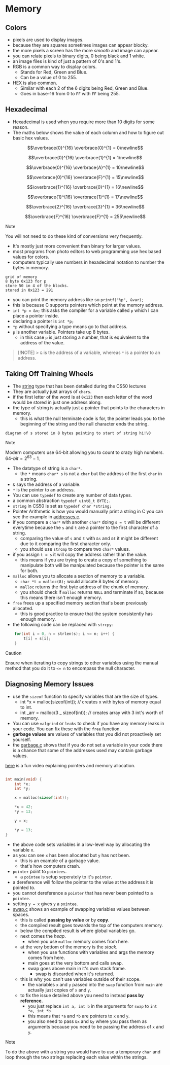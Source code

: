 # Memory

## Colors

- pixels are used to display images.
- because they are squares sometimes images can appear blocky.
- the more pixels a screen has the more _smooth_ and image can appear.
- you can relate pixels to binary digits, 0 being black and 1 white.
- an image files is kind of just a pattern of 0's and 1's.
- RGB is a common way to display colors.
  - Stands for Red, Green and Blue.
  - Can be a value of 0 to 255.
- HEX is also common.
  - Similar with each 2 of the 6 digits being Red, Green and Blue.
  - Goes in base-16 from 0 to `FF` with `FF` being 255.

## Hexadecimal

- Hexadecimal is used when you require more than 10 digits for some reason.
- The maths below shows the value of each column and how to figure out basic hex values.

```math
\overbrace{0}^{16} \overbrace{0}^{1} = 0\newline
```

```math
\overbrace{0}^{16} \overbrace{1}^{1} = 1\newline
```

```math
\overbrace{0}^{16} \overbrace{A}^{1} = 10\newline
```

```math
\overbrace{0}^{16} \overbrace{F}^{1} = 15\newline
```

```math
\overbrace{1}^{16} \overbrace{0}^{1} = 16\newline
```

```math
\overbrace{1}^{16} \overbrace{1}^{1} = 17\newline
```

```math
\overbrace{2}^{16} \overbrace{3}^{1} = 36\newline
```

```math
\overbrace{F}^{16} \overbrace{F}^{1} = 255\newline
```

> [!NOTE]
> You will not need to do these kind of conversions very frequently.

- It's mostly just more convenient than binary for larger values.
- most programs from photo editors to web programming use hex based values for colors.
- computers typically use numbers in hexadecimal notation to number the bytes in memory.

```
grid of memory
8 byte 0x123 for p
store 50 in 4 of the blocks.
stored in 0x123 = 291
```

- you can print the memory address like so `printf("%p", &var);`
- this is because C supports pointers which point at the memory address.
- `int *p = &n;` this asks the compiler for a variable called `p` which I can place a pointer inside.
- declaring a pointer is `int *p;`
- `*p` without specifying a type means go to that address.
- `p` is another variable. Pointers take up 8 bytes.
  - in this case `p` is just storing a number, that is equivalent to the address of the value.

> [!NOTE] > `&` is the address of a variable, whereas `*` is a pointer to an address.

## Taking Off Training Wheels

- The [string](https://manual.cs50.io/3/get_string) type that has been detailed during the CS50 lectures
- They are actually just arrays of `chars`.
- if the first letter of the word is at `0x123` then each letter of the word would be stored in just one address along.
- the type of string is actually just a pointer that points to the characters in memory.
  - this is what the null terminate code is for, the pointer leads you to the beginning of the string and the null character ends the string.

```
diagram of s stored in 8 bytes pointing to start of string hi!\0
```

> [!NOTE]
> Modern computers use 64-bit allowing you to count to crazy high numbers. $64–bit = 2^{63} - 1$.

- The datatype of string is a `char*`.
  - the `*` means `char* s` is not a `char` but the address of the first `char` in a string.
- `&` says the address of a variable.
- `*` is the pointer to an address.
- You can use `typedef` to create any number of data types.
- a common abstraction `typedef uint8_t BYTE;`.
- `string` in CS50 is set as `typedef char *string;`
- Pointer Arithmetic is how you would manually print a string in C you can see the example in [addresses.c](./addresses.c).
- if you compare a `char*` with another `char*` doing `s = t` will be different everytime because the `s` and `t` are a pointer to the first character of a string.
  - comparing the value of `s` and `t` with `&s` and `&t` it might be different due to it comparing the first character only.
  - you should use `strcmp` to compare two `char*` values.
- if you assign `t = s` it will copy the address rather than the value.
  - this means if you are trying to create a copy of something to manipulate both will be manipulated because the pointer is the same for both.
- `malloc` allows you to allocate a section of memory to a variable.
  - `char *t = malloc(8);` would allocate 8 bytes of memory.
  - `malloc` returns the first byte address of the chunk of memory.
  - you should check if `malloc` returns `NULL` and terminate if so, because this means there isn't enough memory.
- `free` frees up a specified memory section that's been previously allocated.
  - this is good practice to ensure that the system consistently has enough memory.
- the following code can be replaced with `strcpy`:

```c
	for(int i = 0, n = strlen(s); i <= n; i++) {
		t[i] = s[i];
	}
```

> [!CAUTION]
> Ensure when iterating to copy strings to other variables using the manual method that you do it to `<= n` to encompass the null character.

## Diagnosing Memory Issues

- use the `sizeof` function to specify variables that are the size of types.
  - int \*x = malloc(sizeof(int)); // creates x with bytes of memory equal to int.
  - int _arr = malloc(3 _ sizeof(int)); // creates array with 3 int's worth of memory.
- You can use `valgrind` or `leaks` to check if you have any memory leaks in your code. You can fix these with the `free` function.
- **garbage values** are values of variables that you did not proactively set yourself.
- the [garbage.c](./garbage.c) shows that if you do not set a variable in your code there is a chance that some of the addresses used may contain garbage values.

[here](https://www.youtube.com/watch?v=5VnDaHBi8dM) is a fun video explaining pointers and memory allocation.

```example.c

int main(void) {
    int *x;
    int *y;

    x = malloc(sizeof(int));

    *x = 42;
    *y = 13;

    y = x;

    *y = 13;
}
```

- the above code sets variables in a low-level way by allocating the variable x.
- as you can see `x` has been allocated but `y` has not been.
  - this is an example of a garbage value.
  - that's how computers crash.
- `pointer` point to `pointees`.
  - a `pointee` is setup seperately to it's `pointer`.
- a dereference will follow the pointer to the value at the address it is pointed to.
- you cannot dereference a `pointer` that has never been pointed to a `pointee`.
- setting `y = x` gives `y` a `pointee`.
- [swap.c](./swap.c) shows an example of swapping variables values between spaces.
  - this is called **passing by value** or by **copy**.
  - the compiled result goes towards the top of the computers memory.
  - below the compiled result is where global variables go.
  - next comes the _heap_.
    - when you use `malloc` memory comes from here.
  - at the very bottom of the memory is the _stack_.
    - when you use functions with variables and args the memory comes from here.
    - main goes at the very bottom and calls swap.
    - swap goes above main in it's own stack frame.
      - swap is discarded when it's returned.
  - this is why you can't use variables outside of their scope.
    - the variables `x` and `y` passed into the `swap` function from `main` are actually just copies of `x` and `y`.
  - to fix the issue detailed above you need to instead **pass by reference**.
    - you just replace `int a, int b` in the arguments for `swap` to `int *a, int *b`
    - this means that `*a` and `*b` are pointers to `x` and `y`.
    - you also need to pass `&x` and `&y` where you pass them as arguments because you need to be passing the address of `x` and `y`.

> [!NOTE]
> To do the above with a string you would have to use a temporary `char` and loop through the two strings replacing each value within the strings.
